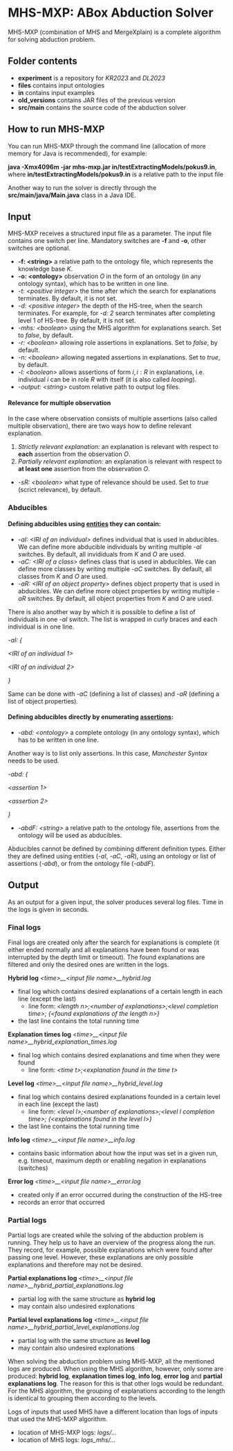 # MHS-MXP: ABox Abduction Solver

MHS-MXP (combination of MHS and MergeXplain) is a complete algorithm for solving abduction problem.

## Folder contents
* **experiment** is a repository for *KR2023* and *DL2023*
* **files** contains input ontologies
* **in** contains input examples
* **old_versions** contains JAR files of the previous version
* **src/main** contains the source code of the abduction solver

## How to run MHS-MXP
You can run MHS-MXP through the command line (allocation of more memory for Java is recommended), for example:

**java -Xmx4096m -jar mhs-mxp.jar in/testExtractingModels/pokus9.in**, where **in/testExtractingModels/pokus9.in** is a relative path to the input file

Another way to run the solver is directly through the **src/main/java/Main.java** class in a Java IDE.

## Input
MHS-MXP receives a structured input file as a parameter. The input file contains one switch per line. Mandatory switches are **-f** and **-o**, other switches are optional.

* **-f: \<string\>**  a relative path to the ontology file, which represents the knowledge base $K$.
* **-o: \<ontology\>** observation $O$ in the form of an ontology (in any ontology syntax), which has to be written in one line.
* *-t: \<positive integer\>* the time after which the search for explanations terminates. By default, it is not set.
* *-d: \<positive integer\>* the depth of the HS-tree, when the search terminates. For example, for *-d: 2* search terminates after completing level 1 of HS-tree. By default, it is not set.
* *-mhs: \<boolean\>*  using the MHS algorithm for explanations search. Set to *false*, by default.
* *-r: \<boolean\>* allowing role assertions in explanations. Set to *false*, by default.
* *-n: \<boolean\>*  allowing negated assertions in explanations. Set to *true*, by default.
* *-l: \<boolean\>* allows assertions of form $i, i: R$ in explanations, i.e. individual $i$ can be in role $R$ with itself (it is also called *looping*). 
* *-output: \<string\>* custom relative path to output log files.

#### Relevance for multiple observation
In the case where observation consists of multiple assertions (also called multiple observation), there are two ways how to define relevant explanation.
1. *Strictly relevant explanation:* an explanation is relevant with respect to **each** assertion from the observation $O$. 
2. *Partially relevant explanation:* an explanation is relevant with respect to **at least one** assertion from the observation $O$.

* *-sR: \<boolean\>* what type of relevance should be used. Set to *true* (scrict relevance), by default.  

### Abducibles
#### Defining abducibles using <ins>entities</ins> they can contain:

* *-aI: \<IRI of an individual\>* defines individual that is used in abducibles. We can define more abducible individuals by writing multiple *-aI* switches. By default, all invididuals from $K$ and $O$ are used.
* *-aC: \<IRI of a class\>* defines class that is used in abducibles. We can define more classes by writing multiple *-aC* switches. By default, all classes from $K$ and $O$ are used.
* *-aR: \<IRI of an object property\>* defines object property that is used in abducibles. We can define more object properties by writing multiple *-aR* switches. By default, all object properties from $K$ and $O$ are used.

There is also another way by which it is possible to define a list of individuals in one *-aI* switch. The list is wrapped in curly braces and each individual is in one line.

*-aI: {*

*\<IRI of an individual 1\>*

*\<IRI of an individual 2\>*

*}*

Same can be done with *-aC* (defining a list of classes) and *-aR* (defining a list of object properties).

#### Defining abducibles directly by enumerating <ins>assertions</ins>:
* *-abd: \<ontology\>* a complete ontology (in any ontology syntax), which has to be written in one line.

Another way is to list only assertions. In this case, *Manchester Syntax* needs to be used. 

*-abd: {*

*\<assertion 1\>*

*\<assertion 2\>*

*}* 
    
* *-abdF: \<string\>* a relative path to the ontology file, assertions from the ontology will be used as abducibles.

Abducibles cannot be defined by combining different definition types. Either they are defined using entities (*-aI*, *-aC*, *-aR*), using an ontology or list of assertions (*-abd*), or from the ontology file (*-abdF*).
    

## Output
As an output for a given input, the solver produces several log files. Time in the logs is given in seconds.

### Final logs 
Final logs are created only after the search for explanations is complete (it either ended normally and all explanations have been found or was interrupted by the depth limit or timeout). The found explanations are filtered and only the desired ones are written in the logs.

**Hybrid log**
*\<time\>__\<input file name\>__hybrid.log*

* final log which contains desired explanations of a certain length in each line (except the last)
  * line form: *\<length n\>;\<number of explanations\>;\<level completion time\>; {\<found explanations of the length n\>}*
* the last line contains the total running time

**Explanation times log**
*\<time\>__\<input file name\>__hybrid_explanation_times.log*

* final log which contains desired explanations and time when they were found
  * line form: *\<time t\>;\<explanation found in the time t\>*

**Level log**
*\<time\>__\<input file name\>__hybrid_level.log*

* final log which contains desired explanations founded in a certain level in each line (except the last)
  * line form: *\<level l\>;\<number of explanations\>;\<level l completion time\>; {\<explanations found in the level l\>}*
* the last line contains the total running time

**Info log**
*\<time\>__\<input file name\>__info.log*
* contains basic information about how the input was set in a given run, e.g. timeout, maximum depth or enabling negation in explanations (switches)

**Error log**
*\<time\>__\<input file name\>__error.log*
* created only if an error occurred during the construction of the HS-tree
* records an error that occurred

### Partial logs
Partial logs are created while the solving of the abduction problem is running. They help us to have an overview of the progress along the run. They record, for example, possible explanations which were found after passing one level. However, these explanations are only possible explanations and therefore may not be desired.

**Partial explanations log**
*\<time\>__\<input file name\>__hybrid_partial_explanations.log*

* partial log with the same structure as **hybrid log**
* may contain also undesired explonations 

**Partial level explanations log**
*\<time\>__\<input file name\>__hybrid_partial_level_explanations.log*

* partial log with the same structure as **level log**
* may contain also undesired explonations 

When solving the abduction problem using MHS-MXP, all the mentioned logs are produced.
When using the MHS algorithm, however, only some are produced: **hybrid log**, **explanation times log**, **info log**, **error log** and **partial explanations log**. The reason for this is that other logs would be redundant. For the MHS algorithm, the grouping of explanations according to the length is identical to grouping them according to the levels.

Logs of inputs that used MHS have a different location than logs of inputs that used the MHS-MXP algorithm.
* location of MHS-MXP logs: *logs/...*
* location of MHS logs: *logs_mhs/...*

